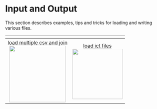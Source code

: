 
# Input and Output 

This section describes examples, tips and tricks for loading and writing various files.

| <!-- -->| <!-- --> | 
|:-------------:|:-------------:|
| [load multiple csv and join <br> <img src="jupyter_notebook_examples/io/Read_csv_dataframe_files/Read_csv_dataframe_files_11_0.png" width="180px">](jupyter_notebook_examples/io/Read_csv_dataframe.md) | [load ict files <br> <img src="jupyter_notebook_examples/io/Read_ict_dataframe_demo_NASA_ATom/Read_ict_dataframe_demo_NASA_ATom_14_0.png" width="160px">](jupyter_notebook_examples/io/Read_ict_dataframe_demo_NASA_ATom.md) | 
